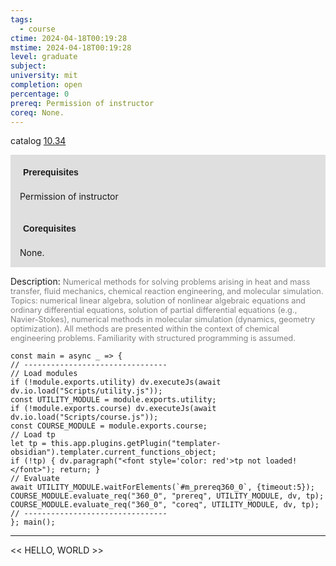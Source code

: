 ```yaml
---
tags:
  - course
ctime: 2024-04-18T00:19:28
mstime: 2024-04-18T00:19:28
level: graduate
subject: 
university: mit
completion: open
percentage: 0
prereq: Permission of instructor
coreq: None.
---
```


catalog [10.34](http://student.mit.edu/catalog/m10a.html#10.34)

<span style="display: block; padding: 15px; background-color: rgb(100, 100, 100, 0.2);"><font id="m_prereq360_0" style="display: block; font-family: Arial, sans-serif; font-weight: bold; padding: 5px">Prerequisites</font><br><span id="prereq360_0">Permission of instructor</span></span>
<span style="display: block; padding: 15px; background-color: rgb(100, 100, 100, 0.2);"><font id="m_coreq360_0" style="display: block; font-family: Arial, sans-serif; font-weight: bold; padding: 5px">Corequisites</font><br><span id="coreq360_0">None.</span></span>

<font style="">Description:</font>
<font style="color: grey; font-size: 0.8rem;">Numerical methods for solving problems arising in heat and mass transfer, fluid mechanics, chemical reaction engineering, and molecular simulation. Topics: numerical linear algebra, solution of nonlinear algebraic equations and ordinary differential equations, solution of partial differential equations (e.g., Navier-Stokes), numerical methods in molecular simulation (dynamics, geometry optimization). All methods are presented within the context of chemical engineering problems. Familiarity with structured programming is assumed.</font>

```dataviewjs
const main = async _ => {
// --------------------------------
// Load modules
if (!module.exports.utility) dv.executeJs(await dv.io.load("Scripts/utility.js"));
const UTILITY_MODULE = module.exports.utility;
if (!module.exports.course) dv.executeJs(await dv.io.load("Scripts/course.js"));
const COURSE_MODULE = module.exports.course;
// Load tp
let tp = this.app.plugins.getPlugin("templater-obsidian").templater.current_functions_object;
if (!tp) { dv.paragraph("<font style='color: red'>tp not loaded!</font>"); return; }
// Evaluate
await UTILITY_MODULE.waitForElements(`#m_prereq360_0`, {timeout:5});
COURSE_MODULE.evaluate_req("360_0", "prereq", UTILITY_MODULE, dv, tp);
COURSE_MODULE.evaluate_req("360_0", "coreq", UTILITY_MODULE, dv, tp);
// --------------------------------
}; main();
```

---

<< HELLO, WORLD >>
